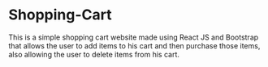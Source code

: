 # Shopping-Cart

This is a simple shopping cart website made using React JS and Bootstrap that allows the user to add items to his cart and then purchase those items, also allowing the user to delete items from his cart.

